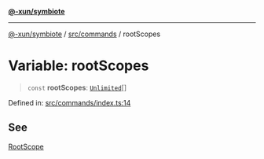 [**@-xun/symbiote**](../../../README.md)

***

[@-xun/symbiote](../../../README.md) / [src/commands](../README.md) / rootScopes

# Variable: rootScopes

> `const` **rootScopes**: [`Unlimited`](../../configure/enumerations/UnlimitedGlobalScope.md#unlimited)[]

Defined in: [src/commands/index.ts:14](https://github.com/Xunnamius/symbiote/blob/6f50d53faef5aceb9ab30a8a468d34a5aa510945/src/commands/index.ts#L14)

## See

[RootScope](../../configure/enumerations/UnlimitedGlobalScope.md)
